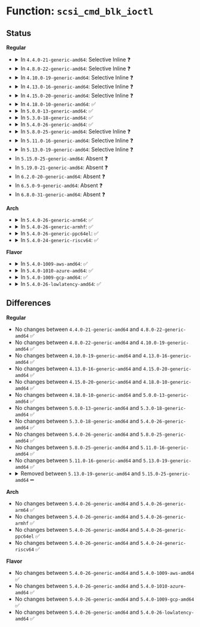 # Function: <code>scsi_cmd_blk_ioctl</code>

## Status
<b>Regular</b>
<ul>
<li>
<details>
<summary>In <code>4.4.0-21-generic-amd64</code>: Selective Inline ❓</summary>

```c
int scsi_cmd_blk_ioctl(struct block_device * bd, fmode_t mode, unsigned int cmd, void * arg)
```

```json
{
  "name": "scsi_cmd_blk_ioctl",
  "collision_type": "Unique Global",
  "inline_type": "Selective",
  "funcs": [
    {
      "addr": 18446744071582829008,
      "name": "scsi_cmd_blk_ioctl",
      "external": true,
      "loc": "block/scsi_ioctl.c:742",
      "file": "block/scsi_ioctl.c",
      "inline": "not declared, inlined",
      "caller_inline": [],
      "caller_func": [
        "drivers/block/virtio_blk.c:virtblk_ioctl",
        "drivers/scsi/sd.c:sd_ioctl",
        "drivers/cdrom/cdrom.c:cdrom_ioctl"
      ]
    }
  ],
  "symbols": [
    {
      "addr": 18446744071582829008,
      "name": "scsi_cmd_blk_ioctl",
      "section": ".text",
      "bind": "STB_GLOBAL",
      "size": 75
    }
  ]
}
```
</details>
</li>
<li>
<details>
<summary>In <code>4.8.0-22-generic-amd64</code>: Selective Inline ❓</summary>

```c
int scsi_cmd_blk_ioctl(struct block_device * bd, fmode_t mode, unsigned int cmd, void * arg)
```

```json
{
  "name": "scsi_cmd_blk_ioctl",
  "collision_type": "Unique Global",
  "inline_type": "Selective",
  "funcs": [
    {
      "addr": 18446744071583108400,
      "name": "scsi_cmd_blk_ioctl",
      "external": true,
      "loc": "block/scsi_ioctl.c:742",
      "file": "block/scsi_ioctl.c",
      "inline": "not declared, inlined",
      "caller_inline": [],
      "caller_func": [
        "drivers/block/virtio_blk.c:virtblk_ioctl",
        "drivers/scsi/sd.c:sd_ioctl",
        "drivers/cdrom/cdrom.c:cdrom_ioctl"
      ]
    }
  ],
  "symbols": [
    {
      "addr": 18446744071583108400,
      "name": "scsi_cmd_blk_ioctl",
      "section": ".text",
      "bind": "STB_GLOBAL",
      "size": 75
    }
  ]
}
```
</details>
</li>
<li>
<details>
<summary>In <code>4.10.0-19-generic-amd64</code>: Selective Inline ❓</summary>

```c
int scsi_cmd_blk_ioctl(struct block_device * bd, fmode_t mode, unsigned int cmd, void * arg)
```

```json
{
  "name": "scsi_cmd_blk_ioctl",
  "collision_type": "Unique Global",
  "inline_type": "Selective",
  "funcs": [
    {
      "addr": 18446744071583219904,
      "name": "scsi_cmd_blk_ioctl",
      "external": true,
      "loc": "block/scsi_ioctl.c:745",
      "file": "block/scsi_ioctl.c",
      "inline": "not declared, inlined",
      "caller_inline": [],
      "caller_func": [
        "drivers/scsi/sd.c:sd_ioctl",
        "drivers/cdrom/cdrom.c:cdrom_ioctl"
      ]
    }
  ],
  "symbols": [
    {
      "addr": 18446744071583219904,
      "name": "scsi_cmd_blk_ioctl",
      "section": ".text",
      "bind": "STB_GLOBAL",
      "size": 75
    }
  ]
}
```
</details>
</li>
<li>
<details>
<summary>In <code>4.13.0-16-generic-amd64</code>: Selective Inline ❓</summary>

```c
int scsi_cmd_blk_ioctl(struct block_device * bd, fmode_t mode, unsigned int cmd, void * arg)
```

```json
{
  "name": "scsi_cmd_blk_ioctl",
  "collision_type": "Unique Global",
  "inline_type": "Selective",
  "funcs": [
    {
      "addr": 18446744071583317648,
      "name": "scsi_cmd_blk_ioctl",
      "external": true,
      "loc": "block/scsi_ioctl.c:743",
      "file": "block/scsi_ioctl.c",
      "inline": "not declared, inlined",
      "caller_inline": [],
      "caller_func": [
        "drivers/scsi/sd.c:sd_ioctl",
        "drivers/cdrom/cdrom.c:cdrom_ioctl"
      ]
    }
  ],
  "symbols": [
    {
      "addr": 18446744071583317648,
      "name": "scsi_cmd_blk_ioctl",
      "section": ".text",
      "bind": "STB_GLOBAL",
      "size": 75
    }
  ]
}
```
</details>
</li>
<li>
<details>
<summary>In <code>4.15.0-20-generic-amd64</code>: Selective Inline ❓</summary>

```c
int scsi_cmd_blk_ioctl(struct block_device * bd, fmode_t mode, unsigned int cmd, void * arg)
```

```json
{
  "name": "scsi_cmd_blk_ioctl",
  "collision_type": "Unique Global",
  "inline_type": "Selective",
  "funcs": [
    {
      "addr": 18446744071583500576,
      "name": "scsi_cmd_blk_ioctl",
      "external": true,
      "loc": "block/scsi_ioctl.c:743",
      "file": "block/scsi_ioctl.c",
      "inline": "not declared, inlined",
      "caller_inline": [],
      "caller_func": [
        "drivers/scsi/sd.c:sd_ioctl",
        "drivers/cdrom/cdrom.c:cdrom_ioctl"
      ]
    }
  ],
  "symbols": [
    {
      "addr": 18446744071583500576,
      "name": "scsi_cmd_blk_ioctl",
      "section": ".text",
      "bind": "STB_GLOBAL",
      "size": 75
    }
  ]
}
```
</details>
</li>
<li>
<details>
<summary>In <code>4.18.0-10-generic-amd64</code>: ✅</summary>

```c
int scsi_cmd_blk_ioctl(struct block_device * bd, fmode_t mode, unsigned int cmd, void * arg)
```

```json
{
  "name": "scsi_cmd_blk_ioctl",
  "collision_type": "Unique Global",
  "inline_type": "No",
  "funcs": [
    {
      "addr": 18446744071583714096,
      "name": "scsi_cmd_blk_ioctl",
      "external": true,
      "loc": "block/scsi_ioctl.c:701",
      "file": "block/scsi_ioctl.c",
      "inline": "seen, unknown",
      "caller_inline": [],
      "caller_func": [
        "drivers/scsi/sd.c:sd_ioctl",
        "drivers/cdrom/cdrom.c:cdrom_ioctl"
      ]
    }
  ],
  "symbols": [
    {
      "addr": 18446744071583714096,
      "name": "scsi_cmd_blk_ioctl",
      "section": ".text",
      "bind": "STB_GLOBAL",
      "size": 97
    }
  ]
}
```
</details>
</li>
<li>
<details>
<summary>In <code>5.0.0-13-generic-amd64</code>: ✅</summary>

```c
int scsi_cmd_blk_ioctl(struct block_device * bd, fmode_t mode, unsigned int cmd, void * arg)
```

```json
{
  "name": "scsi_cmd_blk_ioctl",
  "collision_type": "Unique Global",
  "inline_type": "No",
  "funcs": [
    {
      "addr": 18446744071583823344,
      "name": "scsi_cmd_blk_ioctl",
      "external": true,
      "loc": "block/scsi_ioctl.c:701",
      "file": "block/scsi_ioctl.c",
      "inline": "seen, unknown",
      "caller_inline": [],
      "caller_func": [
        "drivers/scsi/sd.c:sd_ioctl",
        "drivers/cdrom/cdrom.c:cdrom_ioctl"
      ]
    }
  ],
  "symbols": [
    {
      "addr": 18446744071583823344,
      "name": "scsi_cmd_blk_ioctl",
      "section": ".text",
      "bind": "STB_GLOBAL",
      "size": 97
    }
  ]
}
```
</details>
</li>
<li>
<details>
<summary>In <code>5.3.0-18-generic-amd64</code>: ✅</summary>

```c
int scsi_cmd_blk_ioctl(struct block_device * bd, fmode_t mode, unsigned int cmd, void * arg)
```

```json
{
  "name": "scsi_cmd_blk_ioctl",
  "collision_type": "Unique Global",
  "inline_type": "No",
  "funcs": [
    {
      "addr": 18446744071584013888,
      "name": "scsi_cmd_blk_ioctl",
      "external": true,
      "loc": "block/scsi_ioctl.c:687",
      "file": "block/scsi_ioctl.c",
      "inline": "seen, unknown",
      "caller_inline": [],
      "caller_func": [
        "drivers/scsi/sd.c:sd_ioctl",
        "drivers/cdrom/cdrom.c:cdrom_ioctl"
      ]
    }
  ],
  "symbols": [
    {
      "addr": 18446744071584013888,
      "name": "scsi_cmd_blk_ioctl",
      "section": ".text",
      "bind": "STB_GLOBAL",
      "size": 97
    }
  ]
}
```
</details>
</li>
<li>
<details>
<summary>In <code>5.4.0-26-generic-amd64</code>: ✅</summary>

```c
int scsi_cmd_blk_ioctl(struct block_device * bd, fmode_t mode, unsigned int cmd, void * arg)
```

```json
{
  "name": "scsi_cmd_blk_ioctl",
  "collision_type": "Unique Global",
  "inline_type": "No",
  "funcs": [
    {
      "addr": 18446744071584117424,
      "name": "scsi_cmd_blk_ioctl",
      "external": true,
      "loc": "block/scsi_ioctl.c:687",
      "file": "block/scsi_ioctl.c",
      "inline": "seen, unknown",
      "caller_inline": [],
      "caller_func": [
        "drivers/scsi/sd.c:sd_ioctl",
        "drivers/cdrom/cdrom.c:cdrom_ioctl"
      ]
    }
  ],
  "symbols": [
    {
      "addr": 18446744071584117424,
      "name": "scsi_cmd_blk_ioctl",
      "section": ".text",
      "bind": "STB_GLOBAL",
      "size": 97
    }
  ]
}
```
</details>
</li>
<li>
<details>
<summary>In <code>5.8.0-25-generic-amd64</code>: Selective Inline ❓</summary>

```c
int scsi_cmd_blk_ioctl(struct block_device * bd, fmode_t mode, unsigned int cmd, void * arg)
```

```json
{
  "name": "scsi_cmd_blk_ioctl",
  "collision_type": "Unique Global",
  "inline_type": "Selective",
  "funcs": [
    {
      "addr": 18446744071584514096,
      "name": "scsi_cmd_blk_ioctl",
      "external": true,
      "loc": "block/scsi_ioctl.c:867",
      "file": "block/scsi_ioctl.c",
      "inline": "not declared, inlined",
      "caller_inline": [],
      "caller_func": [
        "drivers/scsi/sd.c:sd_ioctl_common",
        "drivers/cdrom/cdrom.c:cdrom_ioctl"
      ]
    }
  ],
  "symbols": [
    {
      "addr": 18446744071584514096,
      "name": "scsi_cmd_blk_ioctl",
      "section": ".text",
      "bind": "STB_GLOBAL",
      "size": 97
    }
  ]
}
```
</details>
</li>
<li>
<details>
<summary>In <code>5.11.0-16-generic-amd64</code>: Selective Inline ❓</summary>

```c
int scsi_cmd_blk_ioctl(struct block_device * bd, fmode_t mode, unsigned int cmd, void * arg)
```

```json
{
  "name": "scsi_cmd_blk_ioctl",
  "collision_type": "Unique Global",
  "inline_type": "Selective",
  "funcs": [
    {
      "addr": 18446744071584624016,
      "name": "scsi_cmd_blk_ioctl",
      "external": true,
      "loc": "block/scsi_ioctl.c:858",
      "file": "block/scsi_ioctl.c",
      "inline": "not declared, inlined",
      "caller_inline": [],
      "caller_func": [
        "drivers/scsi/sd.c:sd_ioctl_common",
        "drivers/cdrom/cdrom.c:cdrom_ioctl"
      ]
    }
  ],
  "symbols": [
    {
      "addr": 18446744071584624016,
      "name": "scsi_cmd_blk_ioctl",
      "section": ".text",
      "bind": "STB_GLOBAL",
      "size": 97
    }
  ]
}
```
</details>
</li>
<li>
<details>
<summary>In <code>5.13.0-19-generic-amd64</code>: Selective Inline ❓</summary>

```c
int scsi_cmd_blk_ioctl(struct block_device * bd, fmode_t mode, unsigned int cmd, void * arg)
```

```json
{
  "name": "scsi_cmd_blk_ioctl",
  "collision_type": "Unique Global",
  "inline_type": "Selective",
  "funcs": [
    {
      "addr": 18446744071584652224,
      "name": "scsi_cmd_blk_ioctl",
      "external": true,
      "loc": "block/scsi_ioctl.c:854",
      "file": "block/scsi_ioctl.c",
      "inline": "not declared, inlined",
      "caller_inline": [],
      "caller_func": [
        "drivers/scsi/sd.c:sd_ioctl_common",
        "drivers/cdrom/cdrom.c:cdrom_ioctl"
      ]
    }
  ],
  "symbols": [
    {
      "addr": 18446744071584652224,
      "name": "scsi_cmd_blk_ioctl",
      "section": ".text",
      "bind": "STB_GLOBAL",
      "size": 97
    }
  ]
}
```
</details>
</li>
<li>
In <code>5.15.0-25-generic-amd64</code>: Absent ❓
</li>
<li>
In <code>5.19.0-21-generic-amd64</code>: Absent ❓
</li>
<li>
In <code>6.2.0-20-generic-amd64</code>: Absent ❓
</li>
<li>
In <code>6.5.0-9-generic-amd64</code>: Absent ❓
</li>
<li>
In <code>6.8.0-31-generic-amd64</code>: Absent ❓
</li>
</ul>
<b>Arch</b>
<ul>
<li>
<details>
<summary>In <code>5.4.0-26-generic-arm64</code>: ✅</summary>

```c
int scsi_cmd_blk_ioctl(struct block_device * bd, fmode_t mode, unsigned int cmd, void * arg)
```

```json
{
  "name": "scsi_cmd_blk_ioctl",
  "collision_type": "Unique Global",
  "inline_type": "No",
  "funcs": [
    {
      "addr": 18446603336495961712,
      "name": "scsi_cmd_blk_ioctl",
      "external": true,
      "loc": "block/scsi_ioctl.c:687",
      "file": "block/scsi_ioctl.c",
      "inline": "seen, unknown",
      "caller_inline": [],
      "caller_func": [
        "drivers/scsi/sd.c:sd_ioctl",
        "drivers/cdrom/cdrom.c:cdrom_ioctl"
      ]
    }
  ],
  "symbols": [
    {
      "addr": 18446603336495961712,
      "name": "scsi_cmd_blk_ioctl",
      "section": ".text",
      "bind": "STB_GLOBAL",
      "size": 120
    }
  ]
}
```
</details>
</li>
<li>
<details>
<summary>In <code>5.4.0-26-generic-armhf</code>: ✅</summary>

```c
int scsi_cmd_blk_ioctl(struct block_device * bd, fmode_t mode, unsigned int cmd, void * arg)
```

```json
{
  "name": "scsi_cmd_blk_ioctl",
  "collision_type": "Unique Global",
  "inline_type": "No",
  "funcs": [
    {
      "addr": 3229305728,
      "name": "scsi_cmd_blk_ioctl",
      "external": true,
      "loc": "block/scsi_ioctl.c:687",
      "file": "block/scsi_ioctl.c",
      "inline": "seen, unknown",
      "caller_inline": [],
      "caller_func": [
        "drivers/scsi/sd.c:sd_ioctl",
        "drivers/cdrom/cdrom.c:cdrom_ioctl"
      ]
    }
  ],
  "symbols": [
    {
      "addr": 3229305728,
      "name": "scsi_cmd_blk_ioctl",
      "section": ".text",
      "bind": "STB_GLOBAL",
      "size": 116
    }
  ]
}
```
</details>
</li>
<li>
<details>
<summary>In <code>5.4.0-26-generic-ppc64el</code>: ✅</summary>

```c
int scsi_cmd_blk_ioctl(struct block_device * bd, fmode_t mode, unsigned int cmd, void * arg)
```

```json
{
  "name": "scsi_cmd_blk_ioctl",
  "collision_type": "Unique Global",
  "inline_type": "No",
  "funcs": [
    {
      "addr": 13835058055290182512,
      "name": "scsi_cmd_blk_ioctl",
      "external": true,
      "loc": "block/scsi_ioctl.c:687",
      "file": "block/scsi_ioctl.c",
      "inline": "seen, unknown",
      "caller_inline": [],
      "caller_func": [
        "drivers/scsi/sd.c:sd_ioctl",
        "drivers/cdrom/cdrom.c:cdrom_ioctl"
      ]
    }
  ],
  "symbols": [
    {
      "addr": 13835058055290182512,
      "name": "scsi_cmd_blk_ioctl",
      "section": ".text",
      "bind": "STB_GLOBAL",
      "size": 196
    }
  ]
}
```
</details>
</li>
<li>
<details>
<summary>In <code>5.4.0-24-generic-riscv64</code>: ✅</summary>

```c
int scsi_cmd_blk_ioctl(struct block_device * bd, fmode_t mode, unsigned int cmd, void * arg)
```

```json
{
  "name": "scsi_cmd_blk_ioctl",
  "collision_type": "Unique Global",
  "inline_type": "No",
  "funcs": [
    {
      "addr": 18446743936275066850,
      "name": "scsi_cmd_blk_ioctl",
      "external": true,
      "loc": "block/scsi_ioctl.c:687",
      "file": "block/scsi_ioctl.c",
      "inline": "seen, unknown",
      "caller_inline": [],
      "caller_func": [
        "drivers/scsi/sd.c:sd_ioctl",
        "drivers/cdrom/cdrom.c:cdrom_ioctl"
      ]
    }
  ],
  "symbols": [
    {
      "addr": 18446743936275066850,
      "name": "scsi_cmd_blk_ioctl",
      "section": ".text",
      "bind": "STB_GLOBAL",
      "size": 96
    }
  ]
}
```
</details>
</li>
</ul>
<b>Flavor</b>
<ul>
<li>
<details>
<summary>In <code>5.4.0-1009-aws-amd64</code>: ✅</summary>

```c
int scsi_cmd_blk_ioctl(struct block_device * bd, fmode_t mode, unsigned int cmd, void * arg)
```

```json
{
  "name": "scsi_cmd_blk_ioctl",
  "collision_type": "Unique Global",
  "inline_type": "No",
  "funcs": [
    {
      "addr": 18446744071584086160,
      "name": "scsi_cmd_blk_ioctl",
      "external": true,
      "loc": "block/scsi_ioctl.c:687",
      "file": "block/scsi_ioctl.c",
      "inline": "seen, unknown",
      "caller_inline": [],
      "caller_func": [
        "drivers/scsi/sd.c:sd_ioctl",
        "drivers/cdrom/cdrom.c:cdrom_ioctl"
      ]
    }
  ],
  "symbols": [
    {
      "addr": 18446744071584086160,
      "name": "scsi_cmd_blk_ioctl",
      "section": ".text",
      "bind": "STB_GLOBAL",
      "size": 97
    }
  ]
}
```
</details>
</li>
<li>
<details>
<summary>In <code>5.4.0-1010-azure-amd64</code>: ✅</summary>

```c
int scsi_cmd_blk_ioctl(struct block_device * bd, fmode_t mode, unsigned int cmd, void * arg)
```

```json
{
  "name": "scsi_cmd_blk_ioctl",
  "collision_type": "Unique Global",
  "inline_type": "No",
  "funcs": [
    {
      "addr": 18446744071584021920,
      "name": "scsi_cmd_blk_ioctl",
      "external": true,
      "loc": "block/scsi_ioctl.c:687",
      "file": "block/scsi_ioctl.c",
      "inline": "seen, unknown",
      "caller_inline": [],
      "caller_func": [
        "drivers/scsi/sd.c:sd_ioctl",
        "drivers/cdrom/cdrom.c:cdrom_ioctl"
      ]
    }
  ],
  "symbols": [
    {
      "addr": 18446744071584021920,
      "name": "scsi_cmd_blk_ioctl",
      "section": ".text",
      "bind": "STB_GLOBAL",
      "size": 97
    }
  ]
}
```
</details>
</li>
<li>
<details>
<summary>In <code>5.4.0-1009-gcp-amd64</code>: ✅</summary>

```c
int scsi_cmd_blk_ioctl(struct block_device * bd, fmode_t mode, unsigned int cmd, void * arg)
```

```json
{
  "name": "scsi_cmd_blk_ioctl",
  "collision_type": "Unique Global",
  "inline_type": "No",
  "funcs": [
    {
      "addr": 18446744071584069920,
      "name": "scsi_cmd_blk_ioctl",
      "external": true,
      "loc": "block/scsi_ioctl.c:687",
      "file": "block/scsi_ioctl.c",
      "inline": "seen, unknown",
      "caller_inline": [],
      "caller_func": [
        "drivers/scsi/sd.c:sd_ioctl",
        "drivers/cdrom/cdrom.c:cdrom_ioctl"
      ]
    }
  ],
  "symbols": [
    {
      "addr": 18446744071584069920,
      "name": "scsi_cmd_blk_ioctl",
      "section": ".text",
      "bind": "STB_GLOBAL",
      "size": 97
    }
  ]
}
```
</details>
</li>
<li>
<details>
<summary>In <code>5.4.0-26-lowlatency-amd64</code>: ✅</summary>

```c
int scsi_cmd_blk_ioctl(struct block_device * bd, fmode_t mode, unsigned int cmd, void * arg)
```

```json
{
  "name": "scsi_cmd_blk_ioctl",
  "collision_type": "Unique Global",
  "inline_type": "No",
  "funcs": [
    {
      "addr": 18446744071584172496,
      "name": "scsi_cmd_blk_ioctl",
      "external": true,
      "loc": "block/scsi_ioctl.c:687",
      "file": "block/scsi_ioctl.c",
      "inline": "seen, unknown",
      "caller_inline": [],
      "caller_func": [
        "drivers/scsi/sd.c:sd_ioctl",
        "drivers/cdrom/cdrom.c:cdrom_ioctl"
      ]
    }
  ],
  "symbols": [
    {
      "addr": 18446744071584172496,
      "name": "scsi_cmd_blk_ioctl",
      "section": ".text",
      "bind": "STB_GLOBAL",
      "size": 97
    }
  ]
}
```
</details>
</li>
</ul>

## Differences
<b>Regular</b>
<ul>
<li>
No changes between <code>4.4.0-21-generic-amd64</code> and <code>4.8.0-22-generic-amd64</code> ✅
</li>
<li>
No changes between <code>4.8.0-22-generic-amd64</code> and <code>4.10.0-19-generic-amd64</code> ✅
</li>
<li>
No changes between <code>4.10.0-19-generic-amd64</code> and <code>4.13.0-16-generic-amd64</code> ✅
</li>
<li>
No changes between <code>4.13.0-16-generic-amd64</code> and <code>4.15.0-20-generic-amd64</code> ✅
</li>
<li>
No changes between <code>4.15.0-20-generic-amd64</code> and <code>4.18.0-10-generic-amd64</code> ✅
</li>
<li>
No changes between <code>4.18.0-10-generic-amd64</code> and <code>5.0.0-13-generic-amd64</code> ✅
</li>
<li>
No changes between <code>5.0.0-13-generic-amd64</code> and <code>5.3.0-18-generic-amd64</code> ✅
</li>
<li>
No changes between <code>5.3.0-18-generic-amd64</code> and <code>5.4.0-26-generic-amd64</code> ✅
</li>
<li>
No changes between <code>5.4.0-26-generic-amd64</code> and <code>5.8.0-25-generic-amd64</code> ✅
</li>
<li>
No changes between <code>5.8.0-25-generic-amd64</code> and <code>5.11.0-16-generic-amd64</code> ✅
</li>
<li>
No changes between <code>5.11.0-16-generic-amd64</code> and <code>5.13.0-19-generic-amd64</code> ✅
</li>
<li>
<details>
<summary>Removed between <code>5.13.0-19-generic-amd64</code> and <code>5.15.0-25-generic-amd64</code> ➖</summary>

```c
int scsi_cmd_blk_ioctl(struct block_device * bd, fmode_t mode, unsigned int cmd, void * arg)
```
</details>
</li>
</ul>
<b>Arch</b>
<ul>
<li>
No changes between <code>5.4.0-26-generic-amd64</code> and <code>5.4.0-26-generic-arm64</code> ✅
</li>
<li>
No changes between <code>5.4.0-26-generic-amd64</code> and <code>5.4.0-26-generic-armhf</code> ✅
</li>
<li>
No changes between <code>5.4.0-26-generic-amd64</code> and <code>5.4.0-26-generic-ppc64el</code> ✅
</li>
<li>
No changes between <code>5.4.0-26-generic-amd64</code> and <code>5.4.0-24-generic-riscv64</code> ✅
</li>
</ul>
<b>Flavor</b>
<ul>
<li>
No changes between <code>5.4.0-26-generic-amd64</code> and <code>5.4.0-1009-aws-amd64</code> ✅
</li>
<li>
No changes between <code>5.4.0-26-generic-amd64</code> and <code>5.4.0-1010-azure-amd64</code> ✅
</li>
<li>
No changes between <code>5.4.0-26-generic-amd64</code> and <code>5.4.0-1009-gcp-amd64</code> ✅
</li>
<li>
No changes between <code>5.4.0-26-generic-amd64</code> and <code>5.4.0-26-lowlatency-amd64</code> ✅
</li>
</ul>
